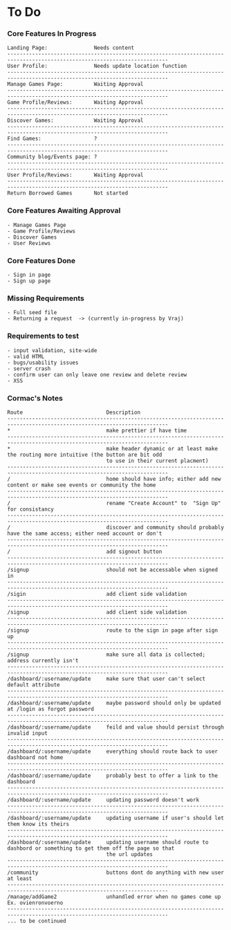 # To Do

### Core Features In Progress
    Landing Page:               Needs content
    --------------------------------------------------------------------------------------------------------------------------
    User Profile:               Needs update location function
    --------------------------------------------------------------------------------------------------------------------------
    Manage Games Page:          Waiting Approval
    --------------------------------------------------------------------------------------------------------------------------
    Game Profile/Reviews:       Waiting Approval
    --------------------------------------------------------------------------------------------------------------------------
    Discover Games:             Waiting Approval
    --------------------------------------------------------------------------------------------------------------------------
    Find Games:                 ?
    --------------------------------------------------------------------------------------------------------------------------
    Community blog/Events page: ?
    --------------------------------------------------------------------------------------------------------------------------
    User Profile/Reviews:       Waiting Approval
    --------------------------------------------------------------------------------------------------------------------------
    Return Borrowed Games       Not started

### Core Features Awaiting Approval
    - Manage Games Page
    - Game Profile/Reviews
    - Discover Games
    - User Reviews

### Core Features Done
    - Sign in page
    - Sign up page

### Missing Requirements
    - Full seed file
    - Returning a request  -> (currently in-progress by Vraj)

### Requirements to test
    - input validation, site-wide
    - valid HTML
    - bugs/usability issues
    - server crash
    - confirm user can only leave one review and delete review
    - XSS

### Cormac's Notes
    Route                           Description
    --------------------------------------------------------------------------------------------------------------------------
    *                               make prettier if have time
    --------------------------------------------------------------------------------------------------------------------------
    *                               make header dynamic or at least make the routing more intuitive (the button are bit odd
                                    to use in their current placment)
    --------------------------------------------------------------------------------------------------------------------------
    /                               home should have info; either add new content or make see events or community the home 
    --------------------------------------------------------------------------------------------------------------------------
    /                               rename "Create Account" to  "Sign Up" for consistancy
    --------------------------------------------------------------------------------------------------------------------------
    /                               discover and community should probably have the same access; either need account or don't
    --------------------------------------------------------------------------------------------------------------------------
    /                               add signout button
    --------------------------------------------------------------------------------------------------------------------------
    /signup                         should not be accessable when signed in
    --------------------------------------------------------------------------------------------------------------------------
    /sigin                          add client side validation
    --------------------------------------------------------------------------------------------------------------------------
    /signup                         add client side validation
    --------------------------------------------------------------------------------------------------------------------------
    /signup                         route to the sign in page after sign up
    --------------------------------------------------------------------------------------------------------------------------
    /signup                         make sure all data is collected; address currently isn't
    --------------------------------------------------------------------------------------------------------------------------
    /dashboard/:username/update     make sure that user can't select default attribute
    --------------------------------------------------------------------------------------------------------------------------
    /dashboard/:username/update     maybe password should only be updated at /login as forgot password
    --------------------------------------------------------------------------------------------------------------------------
    /dashboard/:username/update     feild and value should persist through invalid input
    --------------------------------------------------------------------------------------------------------------------------
    /dashboard/:username/update     everything should route back to user dashboard not home
    --------------------------------------------------------------------------------------------------------------------------
    /dashboard/:username/update     probably best to offer a link to the dashboard
    --------------------------------------------------------------------------------------------------------------------------
    /dashboard/:username/update     updating password doesn't work
    --------------------------------------------------------------------------------------------------------------------------
    /dashboard/:username/update     updating username if user's should let them know its theirs
    --------------------------------------------------------------------------------------------------------------------------
    /dashboard/:username/update     updating username should route to dashbord or something to get them off the page so that 
                                    the url updates
    --------------------------------------------------------------------------------------------------------------------------
    /community                      buttons dont do anything with new user at least
    --------------------------------------------------------------------------------------------------------------------------
    /manage/addGame2                unhandled error when no games come up Ex. ovienronvoerno
    --------------------------------------------------------------------------------------------------------------------------
    ... to be continued 

